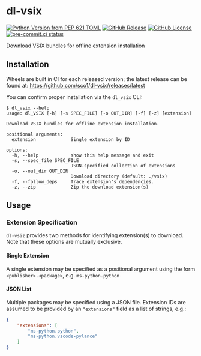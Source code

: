 # dl-vsix

[![Python Version from PEP 621 TOML](https://img.shields.io/python/required-version-toml?tomlFilePath=https%3A%2F%2Fraw.githubusercontent.com%2Fsco1%2Fdl-vsix%2Frefs%2Fheads%2Fmain%2Fpyproject.toml&logo=python&logoColor=FFD43B)](https://github.com/sco1/dl-vsix/blob/main/pyproject.toml)
[![GitHub Release](https://img.shields.io/github/v/release/sco1/dl-vsix)](https://github.com/sco1/dl-vsix/releases)
[![GitHub License](https://img.shields.io/github/license/sco1/dl-vsix?color=magenta)](https://github.com/sco1/dl-vsix/blob/main/LICENSE)
[![pre-commit.ci status](https://results.pre-commit.ci/badge/github/sco1/dl-vsix/main.svg)](https://results.pre-commit.ci/latest/github/sco1/dl-vsix/main)

Download VSIX bundles for offline extension installation

## Installation

Wheels are built in CI for each released version; the latest release can be found at: <https://github.com/sco1/dl-vsix/releases/latest>

You can confirm proper installation via the `dl_vsix` CLI:
<!-- [[[cog
import cog
from subprocess import PIPE, run
out = run(["dl_vsix", "--help"], stdout=PIPE, encoding="ascii")
cog.out(
    f"\n```text\n$ dl_vsix --help\n{out.stdout.rstrip()}\n```\n\n"
)
]]] -->

```text
$ dl_vsix --help
usage: dl_VSIX [-h] [-s SPEC_FILE] [-o OUT_DIR] [-f] [-z] [extension]

Download VSIX bundles for offline extension installation.

positional arguments:
  extension             Single extension by ID

options:
  -h, --help            show this help message and exit
  -s, --spec_file SPEC_FILE
                        JSON-specified collection of extensions
  -o, --out_dir OUT_DIR
                        Download directory (default: ./vsix)
  -f, --follow_deps     Trace extension's dependencies.
  -z, --zip             Zip the download extension(s)
```

<!-- [[[end]]] -->

## Usage

### Extension Specification

`dl-vsiz` provides two methods for identifying extension(s) to download. Note that these options are mutually exclusive.

#### Single Extension

A single extension may be specified as a positional argument using the form  `<publisher>.<package>`, e.g. `ms-python.python`

#### JSON List

Multiple packages may be specified using a JSON file. Extension IDs are assumed to be provided by an `"extensions"` field as a list of strings, e.g.:

```json
{
    "extensions": [
        "ms-python.python",
        "ms-python.vscode-pylance"
    ]
}
```

